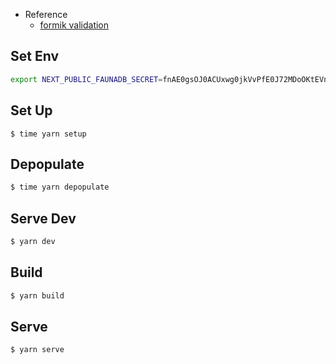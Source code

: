 - Reference
  - [formik validation](https://formik.org/docs/guides/validation)

## Set Env

```bash
export NEXT_PUBLIC_FAUNADB_SECRET=fnAE0gsOJ0ACUxwg0jkVvPfE0J72MDoOKtEVnNeI
```

## Set Up

```fauna
$ time yarn setup
```

## Depopulate

```bash
$ time yarn depopulate
```

## Serve Dev

```bash
$ yarn dev
```

## Build

```bash
$ yarn build
```

## Serve

```bash
$ yarn serve
```
